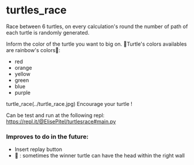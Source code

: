 # turtles_race
Race between 6 turtles, on every calculation's round the number of path of each turtle is randomly generated. 


Inform the color of the turtle you want to big on. 
🐢Turtle's colors availables are rainbow's colors🌈: 
- red
- orange
- yellow
- green
- blue
- purple 

turtle_race(../turtle_race.jpg)
Encourage your turtle !


Can be test and run at the following repl: 
https://repl.it/@ElisePitel/turtlesrace#main.py



### Improves to do in the future: 
- Insert replay button
- 🐛 : sometimes the winner turtle can have the head within the right wall
